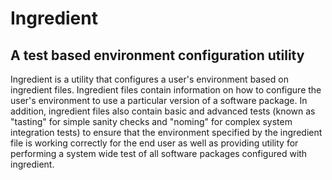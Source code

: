  Ingredient
============

A test based environment configuration utility
----------------------------------------------

Ingredient is a utility that configures a user's environment based on ingredient files. Ingredient files contain information on how to configure the user's environment to use a particular version of a software package. In addition, ingredient files also contain basic and advanced tests (known as "tasting" for simple sanity checks and "noming" for complex system integration tests) to ensure that the environment specified by the ingredient file is working correctly for the end user as well as providing utility for performing a system wide test of all software packages configured with ingredient.
